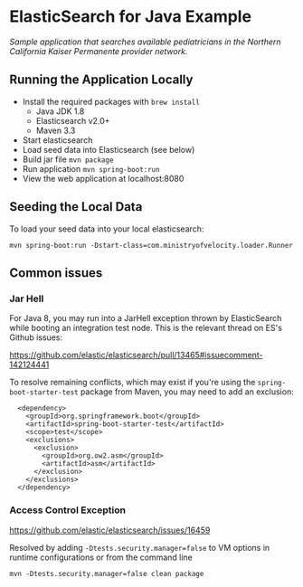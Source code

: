 # ElasticSearch for Java Example
*Sample application that searches available pediatricians in the Northern California Kaiser Permanente provider network.*

## Running the Application Locally
- Install the required packages with `brew install`
  - Java JDK 1.8
  - Elasticsearch v2.0+
  - Maven 3.3
- Start elasticsearch
- Load seed data into Elasticsearch (see below)
- Build jar file `mvn package`
- Run application `mvn spring-boot:run`
- View the web application at localhost:8080

## Seeding the Local Data
To load your seed data into your local elasticsearch:
```
mvn spring-boot:run -Dstart-class=com.ministryofvelocity.loader.Runner
```

## Common issues

### Jar Hell

For Java 8, you may run into a JarHell exception thrown by ElasticSearch while
booting an integration test node. This is the relevant thread on ES's Github issues:

https://github.com/elastic/elasticsearch/pull/13465#issuecomment-142124441

To resolve remaining conflicts, which may exist if you're using the
`spring-boot-starter-test` package from Maven, you may need to add an exclusion:

```
  <dependency>
    <groupId>org.springframework.boot</groupId>
    <artifactId>spring-boot-starter-test</artifactId>
    <scope>test</scope>
    <exclusions>
      <exclusion>
        <groupId>org.ow2.asm</groupId>
        <artifactId>asm</artifactId>
      </exclusion>
    </exclusions>
  </dependency>

```

### Access Control Exception
https://github.com/elastic/elasticsearch/issues/16459

Resolved by adding `-Dtests.security.manager=false` to VM options in runtime configurations or from the command line
```
mvn -Dtests.security.manager=false clean package
```
